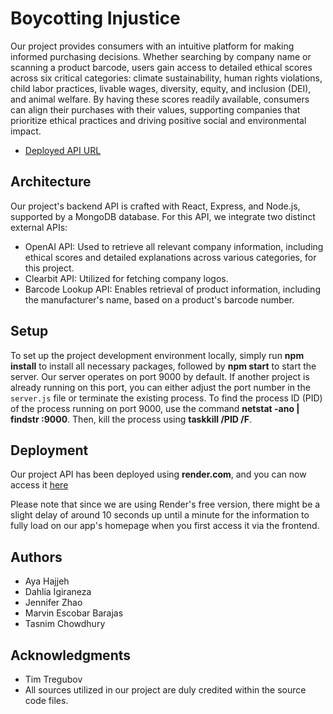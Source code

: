 # Boycotting Injustice

Our project provides consumers with an intuitive platform for making informed purchasing decisions. Whether searching by company name or scanning a product barcode, users gain access to detailed ethical scores across six critical categories: climate sustainability, human rights violations, child labor practices, livable wages, diversity, equity, and inclusion (DEI), and animal welfare. By having these scores readily available, consumers can align their purchases with their values, supporting companies that prioritize ethical practices and driving positive social and environmental impact.

* [Deployed API URL](https://project-api-boycotting-injustice-1.onrender.com)

## Architecture

Our project's backend API is crafted with React, Express, and Node.js, supported by a MongoDB database.
For this API, we integrate two distinct external APIs:

 - OpenAI API: Used to retrieve all relevant company information, including ethical scores and detailed explanations across various categories, for this project.
 - Clearbit API: Utilized for fetching company logos.
 - Barcode Lookup API: Enables retrieval of product information, including the manufacturer's name, based on a product's barcode number.

## Setup

To set up the project development environment locally, simply run **npm install** to install all necessary packages, followed by **npm start** to start the server. Our server operates on port 9000 by default. If another project is already running on this port, you can either adjust the port number in the `server.js` file or terminate the existing process. To find the process ID (PID) of the process running on port 9000, use the command **netstat -ano | findstr :9000**. Then, kill the process using **taskkill /PID <processId> /F**.

## Deployment

Our project API has been deployed using **render.com**, and you can now access it [here](https://project-api-boycotting-injustice-1.onrender.com)

Please note that since we are using Render's free version, there might be a slight delay of around 10 seconds up until a minute for the information to fully load on our app's homepage when you first access it via the frontend.

## Authors

* Aya Hajjeh
* Dahlia Igiraneza
* Jennifer Zhao
* Marvin Escobar Barajas
* Tasnim Chowdhury

## Acknowledgments

* Tim Tregubov
* All sources utilized in our project are duly credited within the source code files.
